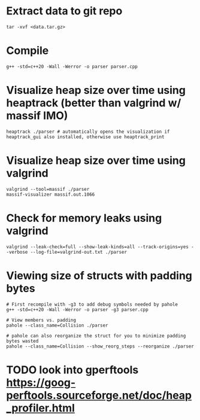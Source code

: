 # Extract data to git repo
```
tar -xvf <data.tar.gz>
```

# Compile
```
g++ -std=c++20 -Wall -Werror -o parser parser.cpp
```

# Visualize heap size over time using heaptrack (better than valgrind w/ massif IMO)
```
heaptrack ./parser # automatically opens the visualization if heaptrack_gui also installed, otherwise use heaptrack_print
```

# Visualize heap size over time using valgrind
```
valgrind --tool=massif ./parser
massif-visualizer massif.out.1066
```

# Check for memory leaks using valgrind
```
valgrind --leak-check=full --show-leak-kinds=all --track-origins=yes --verbose --log-file=valgrind-out.txt ./parser
```

# Viewing size of structs with padding bytes
```
# First recompile with -g3 to add debug symbols needed by pahole
g++ -std=c++20 -Wall -Werror -o parser -g3 parser.cpp

# View members vs. padding
pahole --class_name=Collision ./parser

# pahole can also reorganize the struct for you to minimize padding bytes wasted
pahole --class_name=Collision --show_reorg_steps --reorganize ./parser
```

# TODO look into gperftools https://goog-perftools.sourceforge.net/doc/heap_profiler.html
